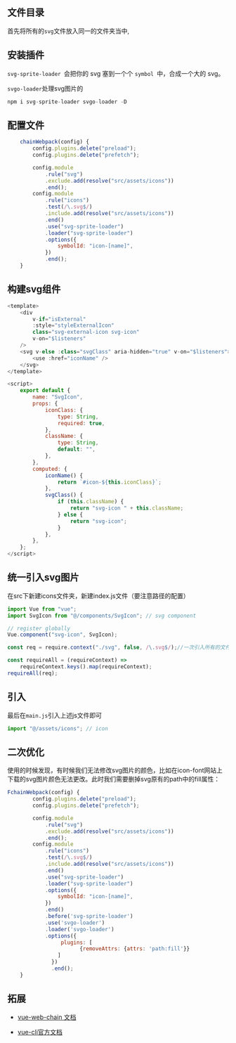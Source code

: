 ## 文件目录

 首先将所有的`svg`文件放入同一的文件夹当中,

## 安装插件

`svg-sprite-loader `会把你的 svg 塞到一个个 `symbol `中，合成一个大的 svg。

`svgo-loader`处理svg图片的

```js
npm i svg-sprite-loader svgo-loader -D
```

## 配置文件

```js
	chainWebpack(config) {
		config.plugins.delete("preload");
		config.plugins.delete("prefetch");

		config.module
			.rule("svg")
			.exclude.add(resolve("src/assets/icons"))
			.end();
		config.module
			.rule("icons")
			.test(/\.svg$/)
			.include.add(resolve("src/assets/icons"))
			.end()
			.use("svg-sprite-loader")
			.loader("svg-sprite-loader")
			.options({
				symbolId: "icon-[name]",
			})
			.end();
	}
```

## 构建svg组件

```js
<template>
	<div
		v-if="isExternal"
		:style="styleExternalIcon"
		class="svg-external-icon svg-icon"
		v-on="$listeners"
	/>
	<svg v-else :class="svgClass" aria-hidden="true" v-on="$listeners">
		<use :href="iconName" />
	</svg>
</template>

<script>
	export default {
		name: "SvgIcon",
		props: {
			iconClass: {
				type: String,
				required: true,
			},
			className: {
				type: String,
				default: "",
			},
		},
		computed: {
			iconName() {
				return `#icon-${this.iconClass}`;
			},
			svgClass() {
				if (this.className) {
					return "svg-icon " + this.className;
				} else {
					return "svg-icon";
				}
			},
		},
	};
</script>
```

## 统一引入svg图片

在src下新建icons文件夹，新建index.js文件（要注意路径的配置）

```js
import Vue from "vue";
import SvgIcon from "@/components/SvgIcon"; // svg component

// register globally
Vue.component("svg-icon", SvgIcon);

const req = require.context("./svg", false, /\.svg$/);//一次引入所有的文件

const requireAll = (requireContext) =>
	requireContext.keys().map(requireContext);
requireAll(req);
```

## 引入

最后在`main.js`引入上述js文件即可

```js
import "@/assets/icons"; // icon
```

## 二次优化

使用的时候发现，有时候我们无法修改svg图片的颜色，比如在icon-font网站上下载的svg图片颜色无法更改。此时我们需要删掉svg原有的path中的fill属性：

```js
FchainWebpack(config) {
		config.plugins.delete("preload");
		config.plugins.delete("prefetch");

		config.module
			.rule("svg")
			.exclude.add(resolve("src/assets/icons"))
			.end();
		config.module
			.rule("icons")
			.test(/\.svg$/)
			.include.add(resolve("src/assets/icons"))
			.end()
			.use("svg-sprite-loader")
			.loader("svg-sprite-loader")
			.options({
				symbolId: "icon-[name]",
			})
			.end()
            .before('svg-sprite-loader')
            .use('svgo-loader')
            .loader('svgo-loader')
            .options({
                 plugins: [
                       {removeAttrs: {attrs: 'path:fill'}}
                ]
              })
              .end();
	}
```

## 拓展

- [vue-web-chain  文档](https://github.com/Yatoo2018/webpack-chain/tree/zh-cmn-Hans)

- [vue-cli官方文档](https://cli.vuejs.org/zh/config/#%E5%85%A8%E5%B1%80-cli-%E9%85%8D%E7%BD%AE)